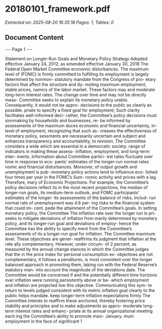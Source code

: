 # 20180101_framework.pdf

*Extracted on: 2025-08-20 16:35:18*
*Pages: 1, Tables: 0*

## Document Content

--- Page 1 ---

Statement on Longer-Run Goals and Monetary Policy Strategy
Adopted effective January 24, 2012; as amended effective January 30, 2018
The Federal Open Market Committee economic disturbances. The maximum level of
(FOMC) is firmly committed to fulfilling its employment is largely determined by nonmon-
statutory mandate from the Congress of pro- etary factors that affect the structure and dy-
moting maximum employment, stable prices, namics of the labor market. These factors may
and moderate long-term interest rates. The change over time and may not be directly meas-
Committee seeks to explain its monetary policy urable. Consequently, it would not be appro-
decisions to the public as clearly as possible. priate to specify a fixed goal for employment;
Such clarity facilitates well-informed deci- rather, the Committee’s policy decisions must
sionmaking by households and businesses, re- be informed by assessments of the maximum
duces economic and financial uncertainty, in- level of employment, recognizing that such as-
creases the effectiveness of monetary policy, sessments are necessarily uncertain and subject
and enhances transparency and accountability, to revision. The Committee considers a wide
which are essential in a democratic society. range of indicators in making these assess-
Inflation, employment, and long-term inter- ments. Information about Committee partici-
est rates fluctuate over time in response to eco- pants’ estimates of the longer-run normal rates
nomic and financial disturbances. Moreover, of output growth and unemployment is pub-
monetary policy actions tend to influence eco- lished four times per year in the FOMC’s Sum-
nomic activity and prices with a lag. Therefore, mary of Economic Projections. For example,
the Committee’s policy decisions reflect its in the most recent projections, the median of
longer-run goals, its medium-term outlook, and FOMC participants’ estimates of the longer-
its assessments of the balance of risks, includ- run normal rate of unemployment was 4.6 per-
ing risks to the financial system that could im- cent.
pede the attainment of the Committee’s goals. In setting monetary policy, the Committee
The inflation rate over the longer run is pri- seeks to mitigate deviations of inflation from
marily determined by monetary policy, and its longer-run goal and deviations of employ-
hence the Committee has the ability to specify ment from the Committee’s assessments of its
a longer-run goal for inflation. The Committee maximum level. These objectives are gener-
reaffirms its judgment that inflation at the rate ally complementary. However, under circum-
of 2 percent, as measured by the annual change stances in which the Committee judges that the
in the price index for personal consumption ex- objectives are not complementary, it follows a
penditures, is most consistent over the longer balanced approach in promoting them, taking
run with the Federal Reserve’s statutory man- into account the magnitude of the deviations
date. The Committee would be concerned if and the potentially different time horizons over
inflation were running persistently above or be- which employment and inflation are projected
low this objective. Communicating this sym- to return to levels judged consistent with its
metric inflation goal clearly to the public helps mandate.
keep longer-term inflation expectations firmly The Committee intends to reaffirm these
anchored, thereby fostering price stability and principles and to make adjustments as appro-
moderate long-term interest rates and enhanc- priate at its annual organizational meeting each
ing the Committee’s ability to promote maxi- January.
mum employment in the face of significant
1